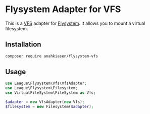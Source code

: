 # Flysystem Adapter for VFS

This is a [VFS](https://github.com/adlawson/php-vfs) adapter for [Flysystem](http://flysystem.thephpleague.com/). It allows you to mount a virtual filesystem.

## Installation

```bash
composer require anahkiasen/flysystem-vfs
```

## Usage

```php
use League\Flysystem\Vfs\VfsAdapter;
use League\Flysystem\Filesystem;
use VirtualFileSystem\FileSystem as Vfs;

$adapter = new VfsAdapter(new Vfs);
$filesystem = new Filesystem($adapter);
```
